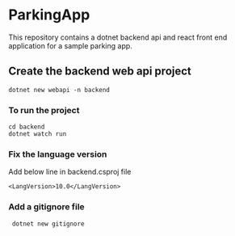 # ParkingApp
This repository contains a dotnet backend api and react front end application for a sample parking app.

## Create the backend web api project
```
dotnet new webapi -n backend
```

### To run the project
```
cd backend
dotnet watch run
```

### Fix the language version
Add below line in backend.csproj file
```
<LangVersion>10.0</LangVersion>
```

### Add a gitignore file
```
 dotnet new gitignore 
```